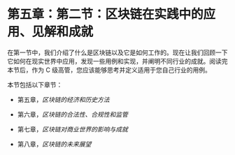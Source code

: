 # 第五章：第二节：区块链在实践中的应用、见解和成就

在第一节中，我们介绍了什么是区块链以及它是如何工作的。现在让我们回顾一下它如何在现实世界中应用，发现一些用例和实现，并阐明不同行业的成就。阅读完本节后，作为 C 级高管，您应该能够思考并定义适用于您自己行业的用例。

本节包括以下章节：

+   第五章，*区块链的经济和历史方法*

+   第六章，*区块链的合法性、合规性和监管*

+   第七章，*区块链对商业世界的影响与成就*

+   第八章，*区块链的未来展望*

